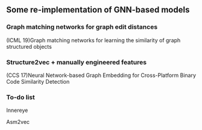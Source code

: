 
## Some re-implementation of GNN-based models

### Graph matching networks for graph edit distances
(ICML 19)Graph matching networks for learning the similarity of graph structured objects

### Structure2vec + manually engineered features
(CCS 17)Neural Network-based Graph Embedding for Cross-Platform Binary Code Similarity Detection

### To-do list
Innereye

Asm2vec


